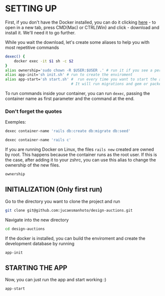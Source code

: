 <h1>SETTING UP</h1>

First, if you don't have the Docker installed, you can do it clicking [here](https://www.docker.com/products/docker-desktop/) - to open in a new tab, press CMD(Mac) or CTRL(Win) and click - download and install it. We'll need it to go further.

While you wait the download, let's create some aliases to help you with most repetitive commands
```bash
dexec() {
    docker exec -it $1 sh -c $2
}
alias ownership='sudo chown -R $USER:$USER .' # run it if you see a permission denied error
alias app-init='sh init.sh' # run to create the enviroment
alias app-start='sh start.sh' #  run every time you want to start the app.
                              # It will run migrations and gem or packegesinstalations
```

To run commands inside your container, you can run `dexec`, passing the container name as first parameter and the command at the end. **<h3>Don't forget the quotes</h3>**

Exemples:
```bash
dexec container-name 'rails db:create db:migrate db:seed'
```
```bash
dexec container-name 'rails c'
```

If you are running Docker on Linux, the files `rails new` created are owned by
root. This happens because the container runs as the root user. If this is the
case, after adding it to your zshrc, you can use this alias to change the ownership of the new files.

```bash
ownership
```

## INITIALIZATION (Only first run)

Go to the directory you want to clone the project and run

```bash
git clone git@github.com:jucaesmanhoto/design-auctions.git
```

Navigate into the new directory

```bash
cd design-auctions
```

If the docker is installed, you can build the enviroment and create the development database by running
```bash
app-init
```

## STARTING THE APP

Now, you can just run the app and start working :)
```bash
app-start
```